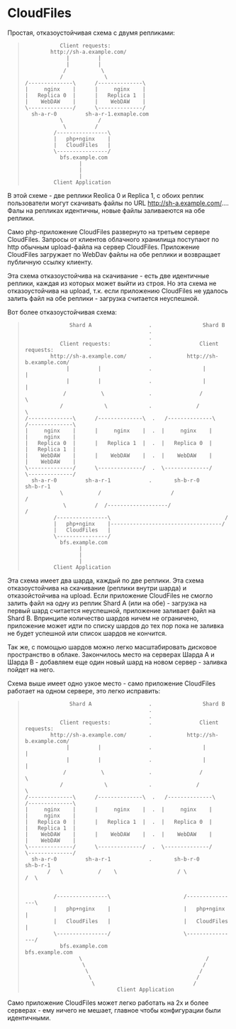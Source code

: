 # CloudFiles

Простая, отказоустойчивая схема с двумя репликами:

>```
>            Client requests:
>         http://sh-a.example.com/
>              |         |
>              |         |
>             /           \
>            /             \
>/--------------\      /--------------\
>|     nginx    |      |     nginx    |
>|   Replica 0  |      |   Replica 1  |
>|    WebDAW    |      |    WebDAW    |
>\--------------/      \--------------/
>   sh-a-r-0         sh-a-r-1.exmaple.com
>            \           /
>             \         /
>          /----------------\
>          |   php+nginx    |
>          |   CloudFiles   |
>          \----------------/
>            bfs.example.com
>                  |
>                  |
>                  |
>          Client Application
>```

В этой схеме - две реплики Reolica 0 и Replica 1, с обоих реплик пользователи могут
скачивать файлы по URL http://sh-a.example.com/.... Фалы на репликах идентичны, новые файлы заливаеются на обе реплики.

Само php-приложение CloudFiles развернуто на третьем сервере CloudFiles. Запросы от клиентов облачного хранилища поступают
по http обычным upload-файла на сервер CloudFiles. Приложение CloudFiles загружает по WebDav файлы на обе реплики и возвращает
публичную ссылку клиенту.

Эта схема отказоустойчива на скачивание - есть две идентичные реплики, каждая из которых может выйти из строя. Но эта схема
не отказоустойчива на upload, т.к. если приложению CloudFiles не удалось залить файл на обе реплики - загрузка считается неуспешной.


Вот более отказоустойчивая схема:

>```
>               Shard A                  .                Shard B
>                                        .
>                                        .
>            Client requests:            .               Client requests:
>         http://sh-a.example.com/       .           http://sh-b.example.com/
>              |         |               .                |         |
>              |         |               .                |         |
>             /           \              .               /           \
>            /             \             .              /             \
>/--------------\      /--------------\  .   /--------------\      /--------------\
>|     nginx    |      |     nginx    |  .  |     nginx    |      |     nginx    |
>|   Replica 0  |      |   Replica 1  |  .  |   Replica 0  |      |   Replica 1  |
>|    WebDAW    |      |    WebDAW    |  .  |    WebDAW    |      |    WebDAW    |
>\--------------/      \--------------/  .  \--------------/      \--------------/
>   sh-a-r-0         sh-a-r-1            .       sh-b-r-0             sh-b-r-1
>            \           /                      /                  /
>             \         /  /-------------------/                  /
>          /----------------\                                    /
>          |   php+nginx    |-----------------------------------/
>          |   CloudFiles   | 
>          \----------------/ 
>            bfs.example.com
>                  |
>                  |
>                  |
>          Client Application
>```

Эта схема имеет два шарда, каждый по две реплики. Эта схема отказоустойчива на скачивание (реплики внутри шарда) и отказойстойчива
на upload. Если приложение CloudFiles не смогло залить файл на одну из реплик Shard A (или на обе) - загрузка на первый шард считается неуспешной,
приложение заливает файл на Shard B. Впринципе количество шардов ничем не ограничено, приложение может идти по списку шардов до тех
пор пока не заливка не будет успешной или список шардов не кончится.

Так же, с помощью шардов можно легко масштабировать дисковое пространство в облаке. Закончилось место на серверах Шарда A и Шарда B - добавляем
еще один новый шард на новом сервер - заливка пойдет на него.

Схема выше имеет одно узкое место - само приложение CloudFiles работает на одном сервере, это легко исправить:

>```
>               Shard A                  .                Shard B
>                                        .
>                                        .
>            Client requests:            .               Client requests:
>         http://sh-a.example.com/       .           http://sh-b.example.com/
>              |         |               .                |         |
>              |         |               .                |         |
>             /           \              .               /           \
>            /             \             .              /             \
>/--------------\      /--------------\  .   /--------------\      /--------------\
>|     nginx    |      |     nginx    |  .  |     nginx    |      |     nginx    |
>|   Replica 0  |      |   Replica 1  |  .  |   Replica 0  |      |   Replica 1  |
>|    WebDAW    |      |    WebDAW    |  .  |    WebDAW    |      |    WebDAW    |
>\--------------/      \--------------/  .  \--------------/      \--------------/
>   sh-a-r-0         sh-a-r-1            .       sh-b-r-0             sh-b-r-1
>        /   \           /    \                   / \                /  \
>                                                                      
>                                                                    
>          /----------------\                       /----------------\
>          |   php+nginx    |                       |   php+nginx    |
>          |   CloudFiles   |                       |   CloudFiles   | 
>          \----------------/                       \----------------/ 
>            bfs.example.com                          bfs.example.com
>                  \                                       /
>                   \                                     /
>                    \                                   /
>                     \                                 /
>                      \                               /
>                              Client Application
>```

Само приложение CloudFiles может легко работать на 2х и более серверах - ему ничего не мешает, главное чтобы конфигурации
были идентичными.


